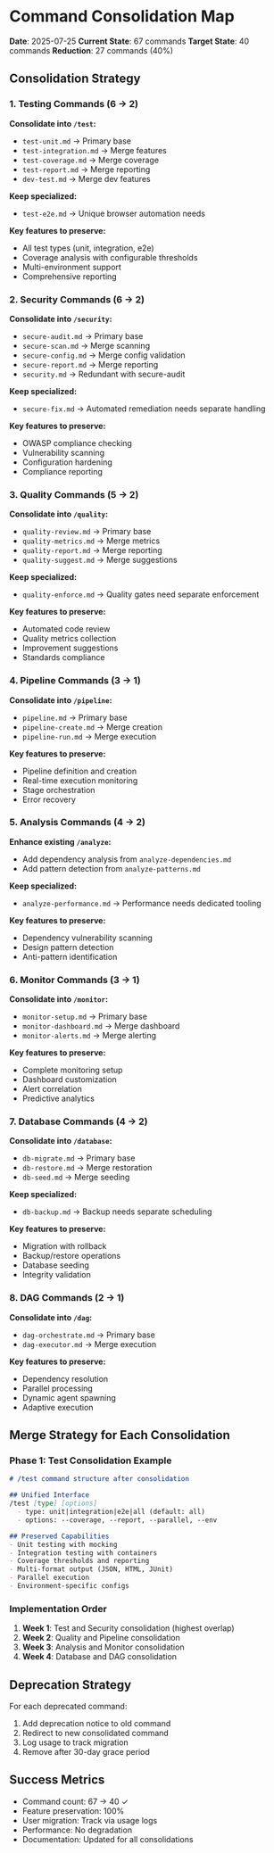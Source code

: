 # Command Consolidation Map

**Date**: 2025-07-25
**Current State**: 67 commands
**Target State**: 40 commands
**Reduction**: 27 commands (40%)

## Consolidation Strategy

### 1. Testing Commands (6 → 2)

**Consolidate into `/test`:**
- `test-unit.md` → Primary base
- `test-integration.md` → Merge features
- `test-coverage.md` → Merge coverage
- `test-report.md` → Merge reporting
- `dev-test.md` → Merge dev features

**Keep specialized:** 
- `test-e2e.md` → Unique browser automation needs

**Key features to preserve:**
- All test types (unit, integration, e2e) 
- Coverage analysis with configurable thresholds
- Multi-environment support
- Comprehensive reporting

### 2. Security Commands (6 → 2)

**Consolidate into `/security`:**
- `secure-audit.md` → Primary base
- `secure-scan.md` → Merge scanning
- `secure-config.md` → Merge config validation
- `secure-report.md` → Merge reporting
- `security.md` → Redundant with secure-audit

**Keep specialized:**
- `secure-fix.md` → Automated remediation needs separate handling

**Key features to preserve:**
- OWASP compliance checking
- Vulnerability scanning
- Configuration hardening
- Compliance reporting

### 3. Quality Commands (5 → 2)

**Consolidate into `/quality`:**
- `quality-review.md` → Primary base
- `quality-metrics.md` → Merge metrics
- `quality-report.md` → Merge reporting
- `quality-suggest.md` → Merge suggestions

**Keep specialized:**
- `quality-enforce.md` → Quality gates need separate enforcement

**Key features to preserve:**
- Automated code review
- Quality metrics collection
- Improvement suggestions
- Standards compliance

### 4. Pipeline Commands (3 → 1)

**Consolidate into `/pipeline`:**
- `pipeline.md` → Primary base
- `pipeline-create.md` → Merge creation
- `pipeline-run.md` → Merge execution

**Key features to preserve:**
- Pipeline definition and creation
- Real-time execution monitoring
- Stage orchestration
- Error recovery

### 5. Analysis Commands (4 → 2)

**Enhance existing `/analyze`:**
- Add dependency analysis from `analyze-dependencies.md`
- Add pattern detection from `analyze-patterns.md`

**Keep specialized:**
- `analyze-performance.md` → Performance needs dedicated tooling

**Key features to preserve:**
- Dependency vulnerability scanning
- Design pattern detection
- Anti-pattern identification

### 6. Monitor Commands (3 → 1)

**Consolidate into `/monitor`:**
- `monitor-setup.md` → Primary base
- `monitor-dashboard.md` → Merge dashboard
- `monitor-alerts.md` → Merge alerting

**Key features to preserve:**
- Complete monitoring setup
- Dashboard customization
- Alert correlation
- Predictive analytics

### 7. Database Commands (4 → 2)

**Consolidate into `/database`:**
- `db-migrate.md` → Primary base
- `db-restore.md` → Merge restoration
- `db-seed.md` → Merge seeding

**Keep specialized:**
- `db-backup.md` → Backup needs separate scheduling

**Key features to preserve:**
- Migration with rollback
- Backup/restore operations
- Database seeding
- Integrity validation

### 8. DAG Commands (2 → 1)

**Consolidate into `/dag`:**
- `dag-orchestrate.md` → Primary base
- `dag-executor.md` → Merge execution

**Key features to preserve:**
- Dependency resolution
- Parallel processing
- Dynamic agent spawning
- Adaptive execution

## Merge Strategy for Each Consolidation

### Phase 1: Test Consolidation Example

```markdown
# /test command structure after consolidation

## Unified Interface
/test [type] [options]
  - type: unit|integration|e2e|all (default: all)
  - options: --coverage, --report, --parallel, --env

## Preserved Capabilities
- Unit testing with mocking
- Integration testing with containers
- Coverage thresholds and reporting
- Multi-format output (JSON, HTML, JUnit)
- Parallel execution
- Environment-specific configs
```

### Implementation Order

1. **Week 1**: Test and Security consolidation (highest overlap)
2. **Week 2**: Quality and Pipeline consolidation
3. **Week 3**: Analysis and Monitor consolidation  
4. **Week 4**: Database and DAG consolidation

## Deprecation Strategy

For each deprecated command:
1. Add deprecation notice to old command
2. Redirect to new consolidated command
3. Log usage to track migration
4. Remove after 30-day grace period

## Success Metrics

- Command count: 67 → 40 ✓
- Feature preservation: 100%
- User migration: Track via usage logs
- Performance: No degradation
- Documentation: Updated for all consolidations